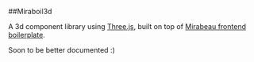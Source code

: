 ##Miraboil3d

A 3d component library using [Three.js](https://threejs.org/), built on top of [Mirabeau frontend boilerplate](https://github.com/mirabeau-nl/frontend-boilerplate).

Soon to be better documented :)
